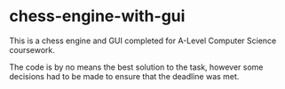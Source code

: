 # chess-engine-with-gui

This is a chess engine and GUI completed for A-Level Computer Science coursework.

The code is by no means the best solution to the task, however some decisions had to be made to ensure that the deadline was met.
